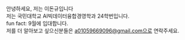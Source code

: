 안녕하세요, 저는 이돈규입니다  
저는 국민대학교 AI빅데이터융합경영학과 24학번입니다.  
fun fact: 9월에 입대합니다.  
저를 더 알아보고 싶으신분들은 a01059669096@gmail.com으로 연락주세요.  